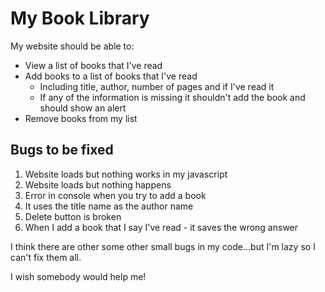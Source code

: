 # My Book Library

My website should be able to:

- View a list of books that I've read
- Add books to a list of books that I've read
  - Including title, author, number of pages and if I've read it
  - If any of the information is missing it shouldn't add the book and should show an alert
- Remove books from my list

## Bugs to be fixed

1. Website loads but nothing works in my javascript
2. Website loads but nothing happens
3. Error in console when you try to add a book
4. It uses the title name as the author name
5. Delete button is broken
6. When I add a book that I say I've read - it saves the wrong answer

I think there are other some other small bugs in my code...but I'm lazy so I can't fix them all.

I wish somebody would help me!
